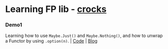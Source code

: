 # Learning FP lib - [crocks](https://github.com/evilsoft/crocks)

### Demo1 

Learning how to use `Maybe.Just()` and `Maybe.Nothing()`, and how to unwrap a Functor by using `.option(n)`. | [Code](./demo1.js) | [Blog](http://www.cnblogs.com/Answer1215/p/9022702.html)